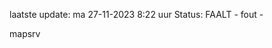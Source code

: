 laatste update: 
ma 27-11-2023  8:22   uur 
Status: FAALT - fout - 
<div class="service R">mapsrv</div>